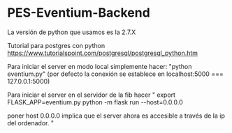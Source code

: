 # PES-Eventium-Backend
La versión de python que usamos es la 2.7.X

Tutorial para postgres con python https://www.tutorialspoint.com/postgresql/postgresql_python.htm

Para iniciar el server en modo local simplemente hacer: 
"python eventium.py" (por defecto la conexión se establece en localhost:5000 === 127.0.0.1:5000)

Para iniciar el server en el servidor de la fib hacer
"
export FLASK_APP=eventium.py
python -m flask run --host=0.0.0.0

poner host 0.0.0.0 implica que el server ahora es accesible a través de la ip del ordenador.
"

